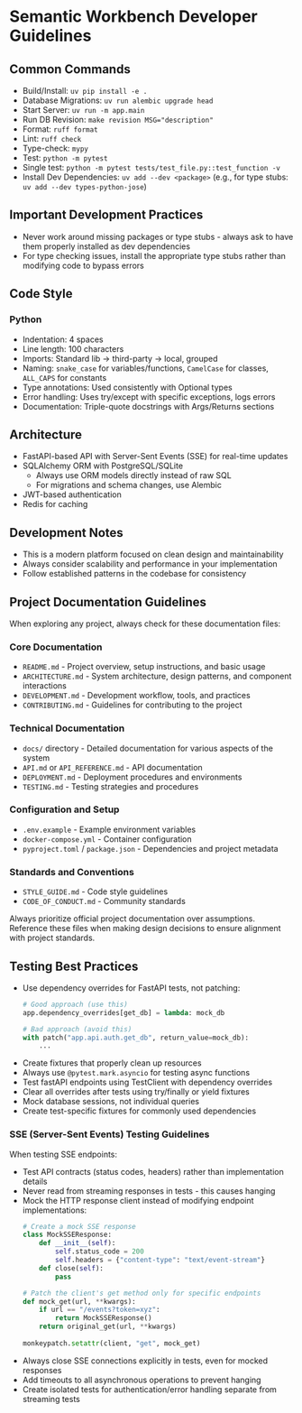 # Semantic Workbench Developer Guidelines

## Common Commands

- Build/Install: `uv pip install -e .`
- Database Migrations: `uv run alembic upgrade head`
- Start Server: `uv run -m app.main`
- Run DB Revision: `make revision MSG="description"`
- Format: `ruff format`
- Lint: `ruff check`
- Type-check: `mypy`
- Test: `python -m pytest`
- Single test: `python -m pytest tests/test_file.py::test_function -v`
- Install Dev Dependencies: `uv add --dev <package>` (e.g., for type stubs: `uv add --dev types-python-jose`)

## Important Development Practices

- Never work around missing packages or type stubs - always ask to have them properly installed as dev dependencies
- For type checking issues, install the appropriate type stubs rather than modifying code to bypass errors

## Code Style

### Python

- Indentation: 4 spaces
- Line length: 100 characters
- Imports: Standard lib → third-party → local, grouped
- Naming: `snake_case` for variables/functions, `CamelCase` for classes, `ALL_CAPS` for constants
- Type annotations: Used consistently with Optional types
- Error handling: Uses try/except with specific exceptions, logs errors
- Documentation: Triple-quote docstrings with Args/Returns sections

## Architecture

- FastAPI-based API with Server-Sent Events (SSE) for real-time updates
- SQLAlchemy ORM with PostgreSQL/SQLite
  - Always use ORM models directly instead of raw SQL
  - For migrations and schema changes, use Alembic
- JWT-based authentication
- Redis for caching

## Development Notes

- This is a modern platform focused on clean design and maintainability
- Always consider scalability and performance in your implementation
- Follow established patterns in the codebase for consistency

## Project Documentation Guidelines

When exploring any project, always check for these documentation files:

### Core Documentation
- `README.md` - Project overview, setup instructions, and basic usage
- `ARCHITECTURE.md` - System architecture, design patterns, and component interactions
- `DEVELOPMENT.md` - Development workflow, tools, and practices
- `CONTRIBUTING.md` - Guidelines for contributing to the project

### Technical Documentation
- `docs/` directory - Detailed documentation for various aspects of the system
- `API.md` or `API_REFERENCE.md` - API documentation
- `DEPLOYMENT.md` - Deployment procedures and environments
- `TESTING.md` - Testing strategies and procedures

### Configuration and Setup
- `.env.example` - Example environment variables
- `docker-compose.yml` - Container configuration
- `pyproject.toml` / `package.json` - Dependencies and project metadata

### Standards and Conventions
- `STYLE_GUIDE.md` - Code style guidelines
- `CODE_OF_CONDUCT.md` - Community standards

Always prioritize official project documentation over assumptions. Reference these files when making design decisions to ensure alignment with project standards.

## Testing Best Practices

- Use dependency overrides for FastAPI tests, not patching:
  ```python
  # Good approach (use this)
  app.dependency_overrides[get_db] = lambda: mock_db
  
  # Bad approach (avoid this)
  with patch("app.api.auth.get_db", return_value=mock_db):
      ...
  ```
- Create fixtures that properly clean up resources
- Always use `@pytest.mark.asyncio` for testing async functions
- Test fastAPI endpoints using TestClient with dependency overrides
- Clear all overrides after tests using try/finally or yield fixtures
- Mock database sessions, not individual queries
- Create test-specific fixtures for commonly used dependencies

### SSE (Server-Sent Events) Testing Guidelines

When testing SSE endpoints:

- Test API contracts (status codes, headers) rather than implementation details
- Never read from streaming responses in tests - this causes hanging
- Mock the HTTP response client instead of modifying endpoint implementations:
  ```python
  # Create a mock SSE response
  class MockSSEResponse:
      def __init__(self):
          self.status_code = 200
          self.headers = {"content-type": "text/event-stream"}
      def close(self):
          pass
  
  # Patch the client's get method only for specific endpoints
  def mock_get(url, **kwargs):
      if url == "/events?token=xyz":
          return MockSSEResponse()
      return original_get(url, **kwargs)
      
  monkeypatch.setattr(client, "get", mock_get)
  ```
- Always close SSE connections explicitly in tests, even for mocked responses
- Add timeouts to all asynchronous operations to prevent hanging
- Create isolated tests for authentication/error handling separate from streaming tests
